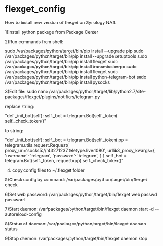 # flexget_config
How to install new version of flexget on Synology NAS.

1)Install python package from Package Center

2)Run commands from shell:

sudo /var/packages/python/target/bin/pip install --upgrade pip
sudo /var/packages/python/target/bin/pip install --upgrade setuptools
sudo /var/packages/python/target/bin/pip install flexget
sudo /var/packages/python/target/bin/pip install transmissionrpc
sudo /var/packages/python/target/bin/pip install flexget
sudo /var/packages/python/target/bin/pip install python-telegram-bot
sudo /var/packages/python/target/bin/pip install pysocks

3)Edit file:
sudo nano /var/packages/python/target/lib/python2.7/site-packages/flexget/plugins/notifiers/telegram.py

replace string:

"def _init_bot(self):
        self._bot = telegram.Bot(self._token)
        self._check_token()"

to string:

"def _init_bot(self):
        self._bot = telegram.Bot(self._token)
        pp = telegram.utils.request.Request(
            proxy_url='socks5://r43271237.teletype.live:1080',
            urllib3_proxy_kwargs={
                'username': 'telegram',
                'password': 'telegram',
            }
        )
        self._bot = telegram.Bot(self._token, request=pp)
        self._check_token()"
        
4) copy config files to ~/.flexget folder

5)Check config by command:
/var/packages/python/target/bin/flexget check

6)Set web password:
/var/packages/python/target/bin/flexget web passwd password

7)Start daemon:
/var/packages/python/target/bin/flexget daemon start -d --autoreload-config

8)Status of daemon:
/var/packages/python/target/bin/flexget daemon status

9)Stop daemon:
/var/packages/python/target/bin/flexget daemon stop
